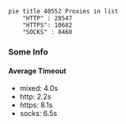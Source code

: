 
```mermaid
pie title 40552 Proxies in list
    "HTTP" : 28547
    "HTTPS": 10682
    "SOCKS" : 8460
```

### Some Info
#### Average Timeout

- mixed: 4.0s
- http: 2.2s
- https: 8.1s
- socks: 6.5s